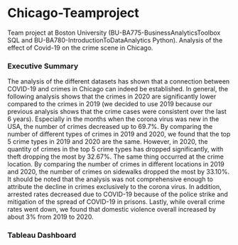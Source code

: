 # Chicago-Teamproject
Team project at Boston University (BU-BA775-BusinessAnalyticsToolbox SQL and BU-BA780-IntroductionToDataAnalytics Python). Analysis of the effect of Covid-19 on the crime scene in Chicago.
### Executive Summary
The analysis of the different datasets has shown that a connection between COVID-19 and crimes in Chicago can indeed be established. In general, the following analysis shows that the crimes in 2020 are significantly lower compared to the crimes in 2019 (we decided to use 2019 because our previous analysis shows that the crime cases were consistent over the last 6 years). Especially in the months when the corona virus was new in the USA, the number of crimes decreased up to 69.7%. By comparing the number of different types of crimes in 2019 and 2020, we found that the top 5 crime types in 2019 and 2020 are the same. However, in 2020, the quantity of crimes in the top 5 crime types has dropped significantly, with theft dropping the most by 32.67%. The same thing occurred at the crime location. By comparing the number of crimes in different locations in 2019 and 2020, the number of crimes on sidewalks dropped the most by 33.10%. It should be noted that the analysis was not comprehensive enough to attribute the decline in crimes exclusively to the corona virus. In addition, arrested rates decreased due to COVID-19 because of the police strike and mitigation of the spread of COVID-19 in prisons. Lastly, while overall crime rates went down, we found that domestic violence overall increased by about 3% from 2019 to 2020.
### Tableau Dashboard

